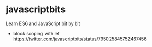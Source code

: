# javascriptbits
Learn ES6 and JavaScript bit by bit

- block scoping with let
https://twitter.com/javascriptbits/status/795025845752467456
